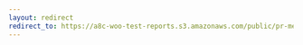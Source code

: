 ```yaml
---
layout: redirect
redirect_to: https://a8c-woo-test-reports.s3.amazonaws.com/public/pr-merge/42788/e2e/index.html
---
```

